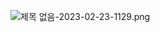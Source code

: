 ![제목 없음-2023-02-23-1129.png](https://s3-us-west-2.amazonaws.com/secure.notion-static.com/d5edbd51-9030-4fca-a6d6-05d4dba6392b/%E1%84%8C%E1%85%A6%E1%84%86%E1%85%A9%E1%86%A8_%E1%84%8B%E1%85%A5%E1%86%B9%E1%84%8B%E1%85%B3%E1%86%B7-2023-02-23-1129.png)
